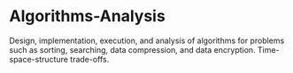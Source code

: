 # Algorithms-Analysis
Design, implementation, execution, and analysis of algorithms for problems such as sorting, searching, data compression, and data encryption. Time-space-structure trade-offs.
